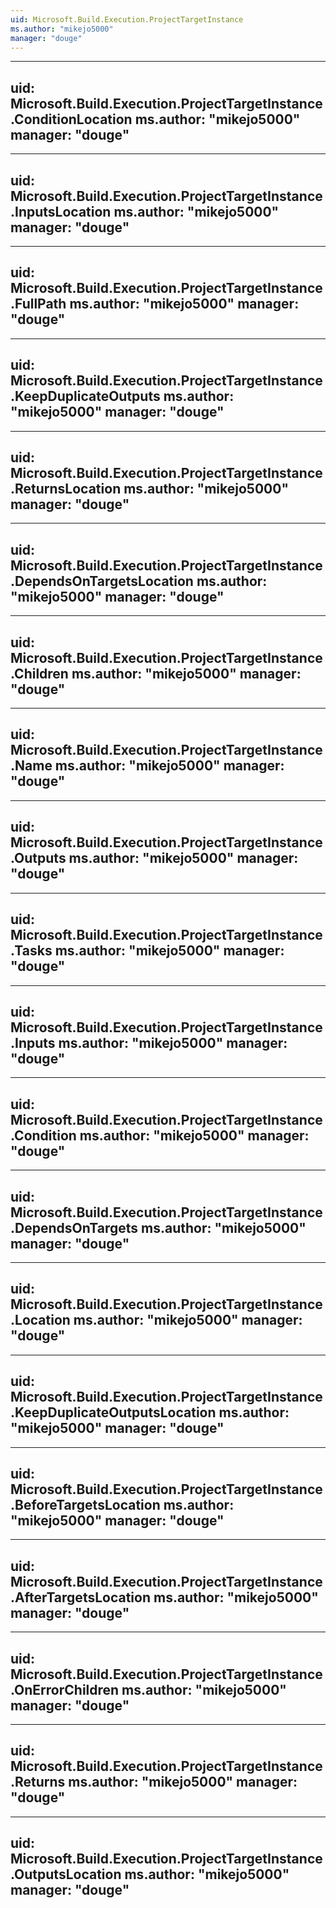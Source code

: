 ```yaml
---
uid: Microsoft.Build.Execution.ProjectTargetInstance
ms.author: "mikejo5000"
manager: "douge"
---
```


---
uid: Microsoft.Build.Execution.ProjectTargetInstance.ConditionLocation
ms.author: "mikejo5000"
manager: "douge"
---

---
uid: Microsoft.Build.Execution.ProjectTargetInstance.InputsLocation
ms.author: "mikejo5000"
manager: "douge"
---

---
uid: Microsoft.Build.Execution.ProjectTargetInstance.FullPath
ms.author: "mikejo5000"
manager: "douge"
---

---
uid: Microsoft.Build.Execution.ProjectTargetInstance.KeepDuplicateOutputs
ms.author: "mikejo5000"
manager: "douge"
---

---
uid: Microsoft.Build.Execution.ProjectTargetInstance.ReturnsLocation
ms.author: "mikejo5000"
manager: "douge"
---

---
uid: Microsoft.Build.Execution.ProjectTargetInstance.DependsOnTargetsLocation
ms.author: "mikejo5000"
manager: "douge"
---

---
uid: Microsoft.Build.Execution.ProjectTargetInstance.Children
ms.author: "mikejo5000"
manager: "douge"
---

---
uid: Microsoft.Build.Execution.ProjectTargetInstance.Name
ms.author: "mikejo5000"
manager: "douge"
---

---
uid: Microsoft.Build.Execution.ProjectTargetInstance.Outputs
ms.author: "mikejo5000"
manager: "douge"
---

---
uid: Microsoft.Build.Execution.ProjectTargetInstance.Tasks
ms.author: "mikejo5000"
manager: "douge"
---

---
uid: Microsoft.Build.Execution.ProjectTargetInstance.Inputs
ms.author: "mikejo5000"
manager: "douge"
---

---
uid: Microsoft.Build.Execution.ProjectTargetInstance.Condition
ms.author: "mikejo5000"
manager: "douge"
---

---
uid: Microsoft.Build.Execution.ProjectTargetInstance.DependsOnTargets
ms.author: "mikejo5000"
manager: "douge"
---

---
uid: Microsoft.Build.Execution.ProjectTargetInstance.Location
ms.author: "mikejo5000"
manager: "douge"
---

---
uid: Microsoft.Build.Execution.ProjectTargetInstance.KeepDuplicateOutputsLocation
ms.author: "mikejo5000"
manager: "douge"
---

---
uid: Microsoft.Build.Execution.ProjectTargetInstance.BeforeTargetsLocation
ms.author: "mikejo5000"
manager: "douge"
---

---
uid: Microsoft.Build.Execution.ProjectTargetInstance.AfterTargetsLocation
ms.author: "mikejo5000"
manager: "douge"
---

---
uid: Microsoft.Build.Execution.ProjectTargetInstance.OnErrorChildren
ms.author: "mikejo5000"
manager: "douge"
---

---
uid: Microsoft.Build.Execution.ProjectTargetInstance.Returns
ms.author: "mikejo5000"
manager: "douge"
---

---
uid: Microsoft.Build.Execution.ProjectTargetInstance.OutputsLocation
ms.author: "mikejo5000"
manager: "douge"
---
